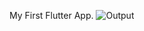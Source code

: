 My First Flutter App.
![Output](https://user-images.githubusercontent.com/89929259/170036823-db096c76-e315-4d2c-9146-28064070f005.PNG)

